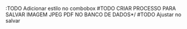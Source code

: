 :TODO Adicionar estilo no combobox 
#TODO CRIAR PROCESSO PARA SALVAR IMAGEM JPEG PDF NO BANCO DE DADOS*/
#TODO Ajustar no salvar 
